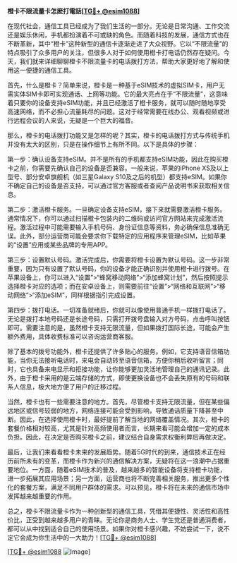 **橙卡不限流量卡怎麽打電話[[TG💪+ @esim1088](https://t.me/s/esim1088)]**

在现代社会，通信工具已经成为了我们生活的一部分。无论是日常沟通、工作交流还是娱乐休闲，手机都扮演着不可或缺的角色。而随着科技的发展，通信方式也在不断革新，其中“橙卡”这种新型的通信卡逐渐走进了大众视野。它以“不限流量”的特点吸引了众多用户的关注，但很多人对于如何使用橙卡打电话仍然存在疑问。今天，我们就来详细聊聊橙卡不限流量卡的电话拨打方法，帮助大家更好地了解和使用这一便捷的通信工具。

首先，什么是橙卡？简单来说，橙卡是一种基于eSIM技术的虚拟SIM卡，用户无需实体SIM卡即可实现通话、上网等功能。它的最大亮点在于“不限流量”，这意味着只要你的设备支持eSIM功能，并且已经激活了橙卡服务，就可以随时随地享受高速网络，而不必担心流量耗尽的问题。这对于经常需要在线办公、观看视频或进行远程会议的人来说，无疑是一个巨大的福音。

那么，橙卡的电话拨打功能又是怎样的呢？其实，橙卡的电话拨打方式与传统手机并没有太大的区别，只是在操作细节上有所不同。以下是具体的步骤：

第一步：确认设备支持eSIM。并不是所有的手机都支持eSIM功能，因此在购买橙卡之前，你需要先确认自己的设备是否兼容。一般来说，苹果的iPhone XS及以上型号、部分安卓旗舰机（如三星Galaxy S10及之后的机型）都支持eSIM。如果你不确定自己的设备是否支持，可以通过官方客服或者查阅产品说明书来获取相关信息。

第二步：激活橙卡服务。一旦确定设备支持eSIM，接下来就需要激活橙卡服务。通常情况下，你可以通过扫描橙卡包装内的二维码或访问官方网站来完成激活流程。激活过程中可能需要输入手机号码、身份证信息等资料，务必确保信息准确无误。此外，部分运营商可能会要求你下载特定的应用程序来管理eSIM，比如苹果的“设置”应用或某些品牌的专用APP。

第三步：设置默认号码。激活完成后，你需要将橙卡设置为默认号码。这一步非常重要，因为只有设置了默认号码，你的设备才能正确识别并使用橙卡进行拨号。在苹果设备上，你可以进入“设置”>“蜂窝移动网络”>“添加蜂窝计划”，然后按照提示选择橙卡对应的选项；而在安卓设备上，则需要前往“设置”>“网络和互联网”>“移动网络”>“添加eSIM”，同样根据指引完成设置。

第四步：拨打电话。一切准备就绪后，你就可以像使用普通手机一样拨打电话了。无论是拨打本地号码还是长途号码，只需打开拨号盘输入对方号码，点击呼叫按钮即可。需要注意的是，虽然橙卡支持无限流量，但如果拨打国际长途，可能会产生额外费用，具体收费标准可以咨询运营商客服。

除了基本的拨号功能外，橙卡还提供了许多贴心的服务。例如，它支持语音信箱功能，当你无法接听电话时，来电会自动转至语音信箱，方便你稍后收听留言；同时，它也具备来电显示和拒接功能，让你能够更加灵活地管理自己的通讯记录。此外，由于橙卡采用的是云端存储的方式，即使更换设备也不会丢失原有的号码和联系人信息，极大地方便了用户的迁移过程。

当然，橙卡也有一些需要注意的地方。首先，尽管橙卡支持无限流量，但在某些偏远地区或信号较弱的地方，网络连接可能会受到影响，导致通话质量下降甚至中断。因此，在选择使用橙卡时，最好提前了解当地的网络覆盖情况。其次，橙卡的套餐价格相对较高，尤其是针对高频使用者而言，长期来看可能会增加一定的成本负担。因此，在决定是否购买橙卡之前，建议结合自身需求权衡利弊后再做决定。

最后，让我们来看看橙卡未来的发展趋势。随着5G时代的到来，通信技术正在经历前所未有的变革，而橙卡作为新兴的通信解决方案，无疑将在这一浪潮中占据重要地位。一方面，随着eSIM技术的普及，越来越多的智能设备将支持橙卡功能，进一步拓展其应用场景；另一方面，运营商也将不断完善相关服务，推出更多个性化的套餐方案，满足不同用户群体的需求。可以预见，橙卡将在未来的通信市场中发挥越来越重要的作用。

总之，橙卡不限流量卡作为一种创新型的通信工具，凭借其便捷性、灵活性和高性价比，正受到越来越多用户的青睐。无论你是商务人士、学生党还是普通消费者，都可以从中找到适合自己的使用场景。如果你对橙卡感兴趣，不妨尝试一下，说不定它会成为你生活中的一大助力！[[TG💪+ @esim1088](https://t.me/s/esim1088)]

[[TG💪+ @esim1088](https://t.me/s/esim1088) ![Image](https://i.postimg.cc/4NQfJmqS/Snipaste-2025-05-13-00-14-12.png)]